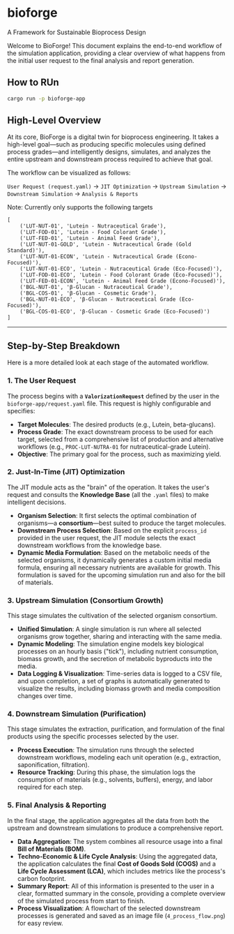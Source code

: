 # bioforge
A Framework for Sustainable Bioprocess Design

Welcome to BioForge! This document explains the end-to-end workflow of the simulation application, providing a clear overview of what happens from the initial user request to the final analysis and report generation.

## How to RUn
```bash
cargo run -p bioforge-app
```

## High-Level Overview

At its core, BioForge is a digital twin for bioprocess engineering. It takes a high-level goal—such as producing specific molecules using defined process grades—and intelligently designs, simulates, and analyzes the entire upstream and downstream process required to achieve that goal.

The workflow can be visualized as follows:

`User Request (request.yaml)` -> `JIT Optimization` -> `Upstream Simulation` -> `Downstream Simulation` -> `Analysis & Reports`

Note: Currently only supports the following targets
```
[
    ('LUT-NUT-01', 'Lutein - Nutraceutical Grade'),
    ('LUT-FOD-01', 'Lutein - Food Colorant Grade'),
    ('LUT-FED-01', 'Lutein - Animal Feed Grade'),
    ('LUT-NUT-01-GOLD', 'Lutein - Nutraceutical Grade (Gold Standard)'),
    ('LUT-NUT-01-ECON', 'Lutein - Nutraceutical Grade (Econo-Focused)'),
    ('LUT-NUT-01-ECO', 'Lutein - Nutraceutical Grade (Eco-Focused)'),
    ('LUT-FOD-01-ECO', 'Lutein - Food Colorant Grade (Eco-Focused)'),
    ('LUT-FED-01-ECON', 'Lutein - Animal Feed Grade (Econo-Focused)'),
    ('BGL-NUT-01', 'β-Glucan - Nutraceutical Grade'),
    ('BGL-COS-01', 'β-Glucan - Cosmetic Grade'),
    ('BGL-NUT-01-ECO', 'β-Glucan - Nutraceutical Grade (Eco-Focused)'),
    ('BGL-COS-01-ECO', 'β-Glucan - Cosmetic Grade (Eco-Focused)')
]
```

---

## Step-by-Step Breakdown

Here is a more detailed look at each stage of the automated workflow.

### 1. The User Request

The process begins with a **`ValorizationRequest`** defined by the user in the `bioforge-app/request.yaml` file. This request is highly configurable and specifies:
* **Target Molecules**: The desired products (e.g., Lutein, beta-glucans).
* **Process Grade**: The exact downstream process to be used for each target, selected from a comprehensive list of production and alternative workflows (e.g., `PROC-LUT-NUTRA-01` for nutraceutical-grade Lutein).
* **Objective**: The primary goal for the process, such as maximizing yield.

### 2. Just-In-Time (JIT) Optimization

The JIT module acts as the "brain" of the operation. It takes the user's request and consults the **Knowledge Base** (all the `.yaml` files) to make intelligent decisions.

* **Organism Selection**: It first selects the optimal combination of organisms—a **consortium**—best suited to produce the target molecules.
* **Downstream Process Selection**: Based on the explicit `process_id` provided in the user request, the JIT module selects the exact downstream workflows from the knowledge base.
* **Dynamic Media Formulation**: Based on the metabolic needs of the selected organisms, it dynamically generates a custom initial media formula, ensuring all necessary nutrients are available for growth. This formulation is saved for the upcoming simulation run and also for the bill of materials.

### 3. Upstream Simulation (Consortium Growth)

This stage simulates the cultivation of the selected organism consortium.

* **Unified Simulation**: A single simulation is run where all selected organisms grow together, sharing and interacting with the same media.
* **Dynamic Modeling**: The simulation engine models key biological processes on an hourly basis ("tick"), including nutrient consumption, biomass growth, and the secretion of metabolic byproducts into the media.
* **Data Logging & Visualization**: Time-series data is logged to a CSV file, and upon completion, a set of graphs is automatically generated to visualize the results, including biomass growth and media composition changes over time.

### 4. Downstream Simulation (Purification)

This stage simulates the extraction, purification, and formulation of the final products using the specific processes selected by the user.

* **Process Execution**: The simulation runs through the selected downstream workflows, modeling each unit operation (e.g., extraction, saponification, filtration).
* **Resource Tracking**: During this phase, the simulation logs the consumption of materials (e.g., solvents, buffers), energy, and labor required for each step.

### 5. Final Analysis & Reporting

In the final stage, the application aggregates all the data from both the upstream and downstream simulations to produce a comprehensive report.

* **Data Aggregation**: The system combines all resource usage into a final **Bill of Materials (BOM)**.
* **Techno-Economic & Life Cycle Analysis**: Using the aggregated data, the application calculates the final **Cost of Goods Sold (COGS)** and a **Life Cycle Assessment (LCA)**, which includes metrics like the process's carbon footprint.
* **Summary Report**: All of this information is presented to the user in a clear, formatted summary in the console, providing a complete overview of the simulated process from start to finish.
* **Process Visualization**: A flowchart of the selected downstream processes is generated and saved as an image file (`4_process_flow.png`) for easy review.